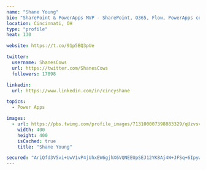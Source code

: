 ```yaml
---
name: "Shane Young"
bio: "SharePoint & PowerApps MVP - SharePoint, O365, Flow, PowerApps consulting? @PowerApps911 | Pure Snark? You found it."
location: Cincinnati, OH
type: "profile"
heat: 130

website: https://t.co/91p5BQ3pUe

twitter:
  username: ShanesCows
  url: https://twitter.com/ShanesCows
  followers: 17898

linkedin:
  url: https://www.linkedin.com/in/cincyshane

topics:
  - Power Apps

images:
  - url: https://pbs.twimg.com/profile_images/713100007398883329/qUzvsvQ3_400x400.jpg
    width: 400
    height: 400
    isCached: true
    title: "Shane Young"

secured: "AriQfd3V5vi+UwV1vP4jUhxEW6gjhX6VQNEEUpSEJ12YK8Aj4W+JFSq+6Ipyw9Pz4R10DLm5m1SaB0DgosKOh1unmI+86rZnULt9p8Ni7GnIDJB+VWvrXPApH8z6QXwL1vimZ05x1jHpTo2YY7pnWx7xRVxunAzGrlkk6RdxOfZywIkdtdFvxxKNOU5I/XsqYUSPK6KOHTBw8kf3opEfJUyUeKoG+rMivJBblJS5pK3JWdqp1LHNGnLgFDI2JfiTTNE/mnP9g14QGj3KyrRLPO8JupAWo93X1J2QmqQZRp05G54YtFtvTYHP3j8FFdvThA7lBEIM2pQm0O2TmLGpHDfvsckWYd/EOsDe3s/I0+8kCi5wPIY257rqs4W9WK6W4fghZUJBTHjDBvWAVWtQhenGn2uLUbrMAUbbkb7fTxQ=;/hxPK3AkGuSHKFdmH0HMtA=="
---
```



